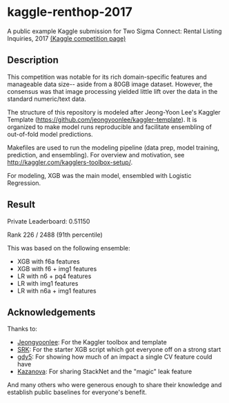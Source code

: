 # kaggle-renthop-2017
A public example Kaggle submission for Two Sigma Connect: Rental Listing Inquiries, 2017 [(Kaggle competition page)](kaggle.com/c/two-sigma-connect-rental-listing-inquiries)

## Description
This competition was notable for its rich domain-specific features and manageable data size--
aside from a 80GB image dataset. However, the consensus was that image processing yielded little lift over the data in the standard
numeric/text data.

The structure of this repository is modeled after Jeong-Yoon Lee's Kaggler Template (https://github.com/jeongyoonlee/kaggler-template).
It is organized to make model runs reproducible and facilitate ensembling of out-of-fold model predictions.

Makefiles are used to run the modeling pipeline (data prep, model training, prediction, and ensembling).
For overview and motivation, see http://kaggler.com/kagglers-toolbox-setup/.

For modeling, XGB was the main model, ensembled with Logistic Regression.

## Result
Private Leaderboard:  0.51150

Rank 226 / 2488 (91th percentile)

This was based on the following ensemble:
* XGB with f6a features
* XGB with f6 + img1 features
* LR with n6 + pq4 features 
* LR with img1 features
* LR with n6a + img1 features

## Acknowledgements
Thanks to:
- [Jeongyoonlee](https://www.kaggle.com/jeongyoonlee):  For the Kaggler toolbox and template
- [SRK](https://www.kaggle.com/sudalairajkumar):  For the starter XGB script which got everyone off on a strong start
- [gdy5](https://www.kaggle.com/guoday):  For showing how much of an impact a single CV feature could have
- [Kazanova](https://www.kaggle.com/kazanova):  For sharing StackNet and the "magic" leak feature

And many others who were generous enough to share their knowledge and establish public baselines for everyone's benefit.

